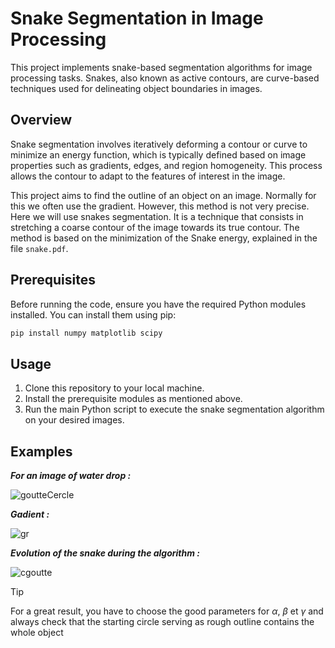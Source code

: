 # Snake Segmentation in Image Processing

This project implements snake-based segmentation algorithms for image processing tasks. Snakes, also known as active contours, are curve-based techniques used for delineating object boundaries in images.

## Overview

Snake segmentation involves iteratively deforming a contour or curve to minimize an energy function, which is typically defined based on image properties such as gradients, edges, and region homogeneity. This process allows the contour to adapt to the features of interest in the image.

This project aims to find the outline of an object on an image. Normally for this we often use the gradient. However, this method is not very precise. Here we will use snakes segmentation. It is a technique that consists in stretching a coarse contour of the image towards its true contour. The method is based on the minimization of the Snake energy, explained in the file `snake.pdf`.

## Prerequisites

Before running the code, ensure you have the required Python modules installed. You can install them using pip:
```bash
pip install numpy matplotlib scipy
```

## Usage

1. Clone this repository to your local machine.
2. Install the prerequisite modules as mentioned above.
3. Run the main Python script to execute the snake segmentation algorithm on your desired images.

## Examples

__*For an image of water drop :*__

![goutteCercle](https://github.com/Lxvxo/Snake-Segmentation-in-Image-Processing/assets/113984090/3d4c4343-ce9a-4fea-8383-e63c8c6b087a)

__*Gadient :*__

![gr](https://github.com/Lxvxo/Snake-Segmentation-in-Image-Processing/assets/113984090/803deebc-a3f8-4ec1-bd95-1f54fe3395e1)

__*Evolution of the snake during the algorithm :*__

![cgoutte](https://github.com/Lxvxo/Snake-Segmentation-in-Image-Processing/assets/113984090/6d2fe000-481e-43f8-82f7-85b7cf083205)


> [!TIP]
> For a great result, you have to choose the good parameters for $\alpha$, $\beta$ et $\gamma$ and always check that the starting circle serving as rough outline contains the whole object
